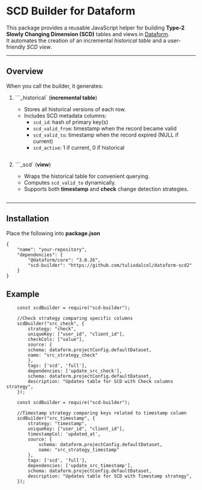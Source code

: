 # SCD Builder for Dataform

This package provides a reusable JavaScript helper for building **Type-2 Slowly Changing Dimension (SCD)** tables and views in [Dataform](https://dataform.co).  
It automates the creation of an incremental *historical table* and a user-friendly *SCD view*.

---

## Overview

When you call the builder, it generates:

1.  ```<name>_historical` (**incremental table**)  
    - Stores all historical versions of each row.  
    - Includes SCD metadata columns:  
      - `scd_id`: hash of primary key(s)  
      - `scd_valid_from`: timestamp when the record became valid  
      - `scd_valid_to`: timestamp when the record expired (NULL if current)  
      - `scd_active`: 1 if current, 0 if historical  
    ```

2. ```<name>_scd` (**view**)  
   - Wraps the historical table for convenient querying.  
   - Computes `scd_valid_to` dynamically.  
   - Supports both **timestamp** and **check** change detection strategies.
   ```

---

## Installation

Place the following into __package.json__

```
{
    "name": "your-repository",
    "dependencies": {
        "@dataform/core": "3.0.26",
        "scd-builder": "https://github.com/tuliodalcol/dataform-scd2"
    }
}
```

## Example

```
    const scdBuilder = require("scd-builder");

    //Check strategy comparing specific columns
    scdBuilder("src_check", {
        strategy: "check",
        uniqueKey: ["user_id", "client_id"],
        checkCols: ["value"],
        source: { 
        schema: dataform.projectConfig.defaultDataset, 
        name: "src_strategy_check" 
        },
        tags: ['scd', 'full'],
        dependencies: ['update_src_check'],
        schema: dataform.projectConfig.defaultDataset, 
        description: "Updates table for SCD with Check columns strategy",
    });
```

```
    const scdBuilder = require("scd-builder");

    //Timestamp strategy comparing keys related to timestamp column
    scdBuilder("src_timestamp", {
        strategy: "timestamp",
        uniqueKey: ["user_id", "client_id"],
        timestampCol: 'updated_at',
        source: { 
            schema: dataform.projectConfig.defaultDataset, 
            name: "src_strategy_timestamp" 
        },
        tags: ['scd', 'full'],
        dependencies: ['update_src_timestamp'],
        schema: dataform.projectConfig.defaultDataset, 
        description: "Updates table for SCD with Timestamp strategy",
    });
```



